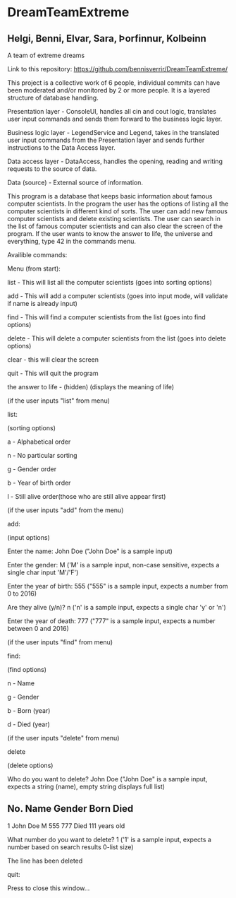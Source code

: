 # DreamTeamExtreme

## Helgi, Benni, Elvar, Sara, Þorfinnur, Kolbeinn

A team of extreme dreams

Link to this repository: https://github.com/bennisverrir/DreamTeamExtreme/

This project is a collective work of 6 people, individual commits can have been moderated and/or monitored by 2 or more people. It is a layered structure of database handling.

Presentation layer - ConsoleUI, handles all cin and cout logic, translates user input commands and sends them forward to the business logic layer.

Business logic layer - LegendService and Legend, takes in the translated user input commands from the Presentation layer and sends further instructions to the Data Access layer.

Data access layer - DataAccess, handles the opening, reading and writing requests to the source of data.

Data (source) - External source of information.

This program is a database that keeps basic information about famous computer scientists. In the program the user has the options of listing all the computer scientists in different kind of sorts. The user can add new famous computer scientists and delete existing scientists. The user can search in the list of famous computer scientists and can also clear the screen of the program. If the user wants to know the answer to life, the universe and everything, type 42 in the commands menu.

Availible commands:


Menu (from start):

list   - This will list all the computer scientists (goes into sorting options)

add    - This will add a computer scientists (goes into input mode, will validate if name is already input)

find   - This will find a computer scientists from the list (goes into find options)

delete - This will delete a computer scientists from the list (goes into delete options)

clear  - this will clear the screen

quit   - This will quit the program

the answer to life - (hidden) (displays the meaning of life)

(if the user inputs "list" from menu)

list:

(sorting options)

a - Alphabetical order

n - No particular sorting

g - Gender order

b - Year of birth order

l - Still alive order(those who are still alive appear first)

(if the user inputs "add" from the menu)

add:

(input options)

Enter the name: John Doe ("John Doe" is a sample input)

Enter the gender: M ('M' is a sample input, non-case sensitive, expects a single char input 'M'/'F')

Enter the year of birth: 555 ("555" is a sample input, expects a number from 0 to 2016) 

Are they alive (y/n)? n ('n' is a  sample input, expects a single char 'y' or 'n')

Enter the year of death: 777 ("777" is a sample input, expects a number between 0 and 2016)

(if the user inputs "find" from menu)

find:

(find options)

n - Name

g - Gender

b - Born (year)

d - Died (year)

(if the user inputs "delete" from menu)

delete

(delete options)

Who do you want to delete? John Doe ("John Doe" is a sample input, expects a string (name), empty string displays full list)

No.    Name                          Gender     Born       Died      
--------------------------------------------------------------------------------
1      John Doe                      M          555        777       Died 111 years old

What number do you want to delete? 1 ('1' is a sample input, expects a number based on search results 0-list size)

The line has been deleted

quit:

Press <RETURN> to close this window...
